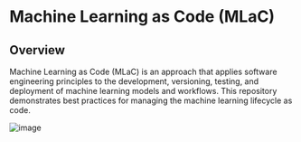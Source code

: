 # Machine Learning as Code (MLaC)

## Overview

Machine Learning as Code (MLaC) is an approach that applies software engineering principles to the development, versioning, testing, and deployment of machine learning models and workflows. This repository demonstrates best practices for managing the machine learning lifecycle as code.



![image](https://github.com/BellyBista/streamlit_app/assets/66793656/1b3be14d-a8bd-47a6-99ac-6770a93bde38)

